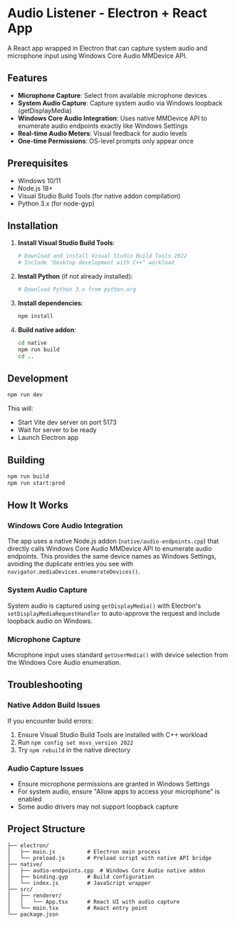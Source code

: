 # Audio Listener - Electron + React App

A React app wrapped in Electron that can capture system audio and microphone input using Windows Core Audio MMDevice API.

## Features

- **Microphone Capture**: Select from available microphone devices
- **System Audio Capture**: Capture system audio via Windows loopback (getDisplayMedia)
- **Windows Core Audio Integration**: Uses native MMDevice API to enumerate audio endpoints exactly like Windows Settings
- **Real-time Audio Meters**: Visual feedback for audio levels
- **One-time Permissions**: OS-level prompts only appear once

## Prerequisites

- Windows 10/11
- Node.js 18+ 
- Visual Studio Build Tools (for native addon compilation)
- Python 3.x (for node-gyp)

## Installation

1. **Install Visual Studio Build Tools**:
   ```bash
   # Download and install Visual Studio Build Tools 2022
   # Include "Desktop development with C++" workload
   ```

2. **Install Python** (if not already installed):
   ```bash
   # Download Python 3.x from python.org
   ```

3. **Install dependencies**:
   ```bash
   npm install
   ```

4. **Build native addon**:
   ```bash
   cd native
   npm run build
   cd ..
   ```

## Development

```bash
npm run dev
```

This will:
- Start Vite dev server on port 5173
- Wait for server to be ready
- Launch Electron app

## Building

```bash
npm run build
npm run start:prod
```

## How It Works

### Windows Core Audio Integration

The app uses a native Node.js addon (`native/audio-endpoints.cpp`) that directly calls Windows Core Audio MMDevice API to enumerate audio endpoints. This provides the same device names as Windows Settings, avoiding the duplicate entries you see with `navigator.mediaDevices.enumerateDevices()`.

### System Audio Capture

System audio is captured using `getDisplayMedia()` with Electron's `setDisplayMediaRequestHandler` to auto-approve the request and include loopback audio on Windows.

### Microphone Capture

Microphone input uses standard `getUserMedia()` with device selection from the Windows Core Audio enumeration.

## Troubleshooting

### Native Addon Build Issues

If you encounter build errors:

1. Ensure Visual Studio Build Tools are installed with C++ workload
2. Run `npm config set msvs_version 2022` 
3. Try `npm rebuild` in the native directory

### Audio Capture Issues

- Ensure microphone permissions are granted in Windows Settings
- For system audio, ensure "Allow apps to access your microphone" is enabled
- Some audio drivers may not support loopback capture

## Project Structure

```
├── electron/
│   ├── main.js          # Electron main process
│   └── preload.js       # Preload script with native API bridge
├── native/
│   ├── audio-endpoints.cpp  # Windows Core Audio native addon
│   ├── binding.gyp      # Build configuration
│   └── index.js         # JavaScript wrapper
├── src/
│   ├── renderer/
│   │   └── App.tsx      # React UI with audio capture
│   └── main.tsx         # React entry point
└── package.json
```

